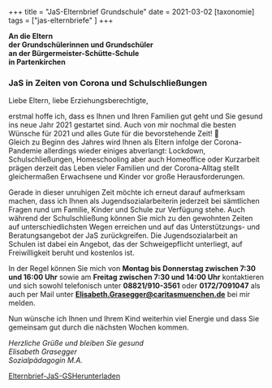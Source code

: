 +++
title = "JaS-Elternbrief Grundschule"
date = 2021-03-02
[taxonomie]
tags = ["jas-elternbriefe" ]
+++

**An die Eltern  [](http://www.volksschule-partenkirchen.de/downloads/Rundschreiben/2020-21/Elternbrief%20JaS%20GS.pdf)  
der Grundschülerinnen und Grundschüler  
an der Bürgermeister-Schütte-Schule  
in Partenkirchen**

### **JaS in Zeiten von Corona und Schulschließungen**

Liebe Eltern, liebe Erziehungsberechtigte,

erstmal hoffe ich, dass es Ihnen und Ihren Familien gut geht und Sie gesund ins neue Jahr 2021 gestartet sind. Auch von mir nochmal die besten Wünsche für 2021 und alles Gute für die bevorstehende Zeit!   
Gleich zu Beginn des Jahres wird Ihnen als Eltern infolge der Corona-Pandemie allerdings wieder einiges abverlangt: Lockdown, Schulschließungen, Homeschooling aber auch Homeoffice oder Kurzarbeit prägen derzeit das Leben vieler Familien und der Corona-Alltag stellt gleichermaßen Erwachsene und Kinder vor große Herausforderungen.

Gerade in dieser unruhigen Zeit möchte ich erneut darauf aufmerksam machen, dass ich Ihnen als Jugendsozialarbeiterin jederzeit bei sämtlichen Fragen rund um Familie, Kinder und Schule zur Verfügung stehe. Auch während der Schulschließung können Sie mich zu den gewohnten Zeiten auf unterschiedlichsten Wegen erreichen und auf das Unterstützungs- und Beratungsangebot der JaS zurückgreifen. Die Jugendsozialarbeit an Schulen ist dabei ein Angebot, das der Schweigepflicht unterliegt, auf Freiwilligkeit beruht und kostenlos ist.

In der Regel können Sie mich von **Montag bis Donnerstag zwischen 7:30 und 16:00 Uhr** sowie am **Freitag zwischen 7:30 und 14:00 Uhr** kontaktieren und sich sowohl telefonisch unter **08821/910-3561** oder **0172/7091047** als auch per Mail unter **[Elisabeth.Grasegger@caritasmuenchen.de](mailto:Elisabeth.Grasegger@caritasmuenchen.de)** bei mir melden.

Nun wünsche ich Ihnen und Ihrem Kind weiterhin viel Energie und dass Sie gemeinsam gut durch die nächsten Wochen kommen.

_Herzliche Grüße und bleiben Sie gesund_  
_Elisabeth Grasegger_  
_Sozialpädagogin M.A._

[Elternbrief-JaS-GS](http://localhost:8888/wp-content/uploads/2021/03/Elternbrief-JaS-GS.pdf)[Herunterladen](http://localhost:8888/wp-content/uploads/2021/03/Elternbrief-JaS-GS.pdf)
